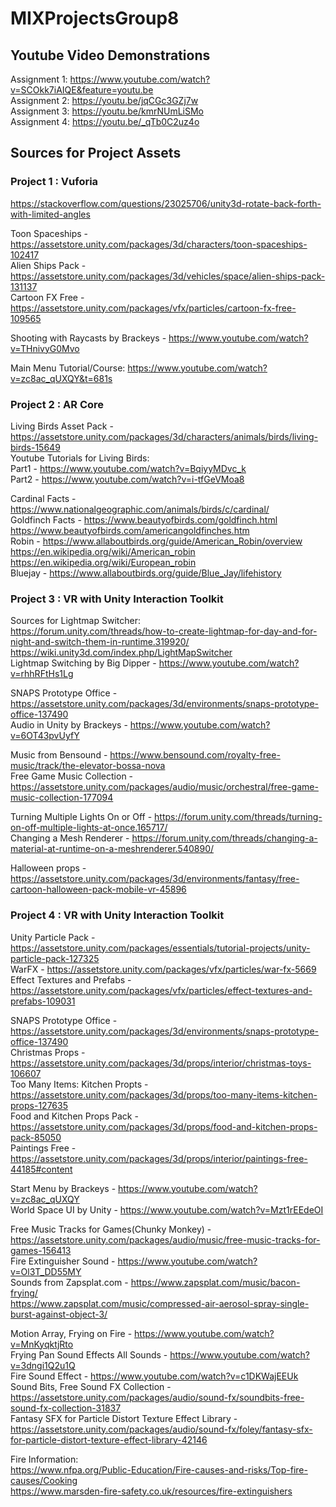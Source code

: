 # MIXProjectsGroup8

## Youtube Video Demonstrations

Assignment 1: https://www.youtube.com/watch?v=SCOkk7iAIQE&feature=youtu.be <br>
Assignment 2: https://youtu.be/jqCGc3GZj7w <br>
Assignment 3: https://youtu.be/kmrNUmLiSMo <br>
Assignment 4: https://youtu.be/_qTb0C2uz4o <br>

## Sources for Project Assets
### Project 1 : Vuforia
https://stackoverflow.com/questions/23025706/unity3d-rotate-back-forth-with-limited-angles <br>

Toon Spaceships - https://assetstore.unity.com/packages/3d/characters/toon-spaceships-102417 <br>
Alien Ships Pack - https://assetstore.unity.com/packages/3d/vehicles/space/alien-ships-pack-131137 <br>
Cartoon FX Free - https://assetstore.unity.com/packages/vfx/particles/cartoon-fx-free-109565 <br>

Shooting with Raycasts by Brackeys - https://www.youtube.com/watch?v=THnivyG0Mvo <br>

Main Menu Tutorial/Course: https://www.youtube.com/watch?v=zc8ac_qUXQY&t=681s <br>

### Project 2 : AR Core
Living Birds Asset Pack - https://assetstore.unity.com/packages/3d/characters/animals/birds/living-birds-15649 <br>
Youtube Tutorials for Living Birds: <br>
Part1 - https://www.youtube.com/watch?v=BqiyyMDvc_k <br>
Part2 - https://www.youtube.com/watch?v=i-tfGeVMoa8 <br>

Cardinal Facts - https://www.nationalgeographic.com/animals/birds/c/cardinal/ <br>
Goldfinch Facts - https://www.beautyofbirds.com/goldfinch.html <br>
https://www.beautyofbirds.com/americangoldfinches.htm <br>
Robin - https://www.allaboutbirds.org/guide/American_Robin/overview <br>
https://en.wikipedia.org/wiki/American_robin <br>
https://en.wikipedia.org/wiki/European_robin <br>
Bluejay - https://www.allaboutbirds.org/guide/Blue_Jay/lifehistory <br>

### Project 3 : VR with Unity Interaction Toolkit
Sources for Lightmap Switcher: <br>
https://forum.unity.com/threads/how-to-create-lightmap-for-day-and-for-night-and-switch-them-in-runtime.319920/ <br>
https://wiki.unity3d.com/index.php/LightMapSwitcher <br>
Lightmap Switching by Big Dipper - https://www.youtube.com/watch?v=rhhRFtHs1Lg <br>

SNAPS Prototype Office - https://assetstore.unity.com/packages/3d/environments/snaps-prototype-office-137490 <br>
Audio in Unity by Brackeys - https://www.youtube.com/watch?v=6OT43pvUyfY <br>

Music from Bensound - https://www.bensound.com/royalty-free-music/track/the-elevator-bossa-nova <br>
Free Game Music Collection - https://assetstore.unity.com/packages/audio/music/orchestral/free-game-music-collection-177094 <br>

Turning Multiple Lights On or Off - https://forum.unity.com/threads/turning-on-off-multiple-lights-at-once.165717/ <br>
Changing a Mesh Renderer - https://forum.unity.com/threads/changing-a-material-at-runtime-on-a-meshrenderer.540890/ <br>

Halloween props - https://assetstore.unity.com/packages/3d/environments/fantasy/free-cartoon-halloween-pack-mobile-vr-45896 <br>

### Project 4 : VR with Unity Interaction Toolkit
Unity Particle Pack - https://assetstore.unity.com/packages/essentials/tutorial-projects/unity-particle-pack-127325 <br>
WarFX - https://assetstore.unity.com/packages/vfx/particles/war-fx-5669 <br>
Effect Textures and Prefabs - https://assetstore.unity.com/packages/vfx/particles/effect-textures-and-prefabs-109031 <br>

SNAPS Prototype Office - https://assetstore.unity.com/packages/3d/environments/snaps-prototype-office-137490 <br>
Christmas Props - https://assetstore.unity.com/packages/3d/props/interior/christmas-toys-106607 <br>
Too Many Items: Kitchen Propts - https://assetstore.unity.com/packages/3d/props/too-many-items-kitchen-props-127635 <br>
Food and Kitchen Props Pack - https://assetstore.unity.com/packages/3d/props/food-and-kitchen-props-pack-85050 <br>
Paintings Free - https://assetstore.unity.com/packages/3d/props/interior/paintings-free-44185#content <br>

Start Menu by Brackeys - https://www.youtube.com/watch?v=zc8ac_qUXQY <br>
World Space UI by Unity - https://www.youtube.com/watch?v=Mzt1rEEdeOI <br>

Free Music Tracks for Games(Chunky Monkey) - https://assetstore.unity.com/packages/audio/music/free-music-tracks-for-games-156413 <br>
Fire Extinguisher Sound - https://www.youtube.com/watch?v=Ol3T_DD55MY <br>
Sounds from Zapsplat.com - https://www.zapsplat.com/music/bacon-frying/ <br>
https://www.zapsplat.com/music/compressed-air-aerosol-spray-single-burst-against-object-3/ <br>

Motion Array, Frying on Fire - https://www.youtube.com/watch?v=MnKyqktjRto <br>
Frying Pan Sound Effects All Sounds - https://www.youtube.com/watch?v=3dngi1Q2u1Q <br>
Fire Sound Effect - https://www.youtube.com/watch?v=c1DKWajEEUk <br>
Sound Bits, Free Sound FX Collection - https://assetstore.unity.com/packages/audio/sound-fx/soundbits-free-sound-fx-collection-31837 <br>
Fantasy SFX for Particle Distort Texture Effect Library - https://assetstore.unity.com/packages/audio/sound-fx/foley/fantasy-sfx-for-particle-distort-texture-effect-library-42146 <br>

Fire Information: <br>
https://www.nfpa.org/Public-Education/Fire-causes-and-risks/Top-fire-causes/Cooking <br>
https://www.marsden-fire-safety.co.uk/resources/fire-extinguishers
